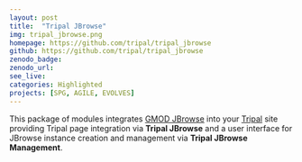 ```yaml
---
layout: post
title:  "Tripal JBrowse"
img: tripal_jbrowse.png
homepage: https://github.com/tripal/tripal_jbrowse
github: https://github.com/tripal/tripal_jbrowse
zenodo_badge:
zenodo_url:
see_live:
categories: Highlighted
projects: [SPG, AGILE, EVOLVES]
---
```


This package of modules integrates [GMOD JBrowse](https://jbrowse.org/) into your [Tripal](http://tripal.info/) site providing Tripal page integration via **Tripal JBrowse** and a user interface for JBrowse instance creation and management via **Tripal JBrowse Management**.
